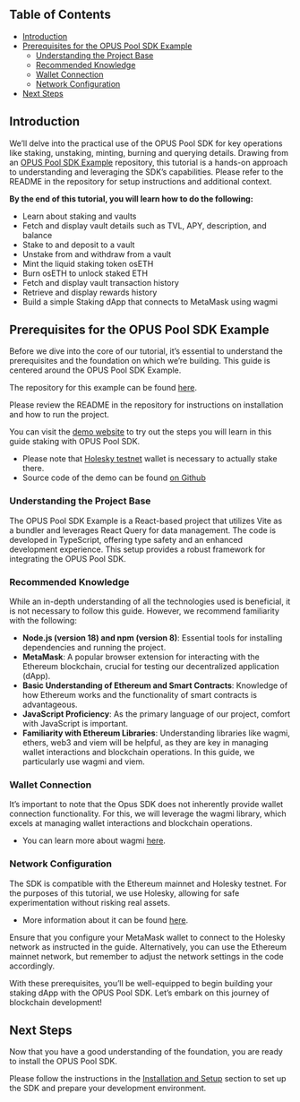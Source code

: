 ## Table of Contents

-   [Introduction](#introduction)
-   [Prerequisites for the OPUS Pool SDK Example](#prerequisites-for-the-opus-pool-sdk-example)
    -   [Understanding the Project Base](#understanding-the-project-base)
    -   [Recommended Knowledge](#recommended-knowledge)
    -   [Wallet Connection](#wallet-connection)
    -   [Network Configuration](#network-configuration)
-   [Next Steps](#next-steps)

## Introduction

We’ll delve into the practical use of the OPUS Pool SDK for key operations like staking, unstaking, minting, burning and querying details. Drawing from an [OPUS Pool SDK Example][opus-pool-example] repository, this tutorial is a hands-on approach to understanding and leveraging the SDK’s capabilities.
Please refer to the README in the repository for setup instructions and additional context.

**By the end of this tutorial, you will learn how to do the following:**

-   Learn about staking and vaults
-   Fetch and display vault details such as TVL, APY, description, and balance
-   Stake to and deposit to a vault
-   Unstake from and withdraw from a vault
-   Mint the liquid staking token osETH
-   Burn osETH to unlock staked ETH
-   Fetch and display vault transaction history
-   Retrieve and display rewards history
-   Build a simple Staking dApp that connects to MetaMask using wagmi

## Prerequisites for the OPUS Pool SDK Example

Before we dive into the core of our tutorial, it’s essential to understand the prerequisites and the foundation on which we’re building. This guide is centered around the OPUS Pool SDK Example.

The repository for this example can be found [here][opus-pool-example].

Please review the README in the repository for instructions on installation and how to run the project.

You can visit the [demo website](https://chorusone.github.io/opus-pool-demo/) to try out the steps you will learn in this guide staking with OPUS Pool SDK.

-   Please note that [Holesky testnet](https://github.com/eth-clients/holesky) wallet is necessary to actually stake there.
-   Source code of the demo can be found [on Github](https://github.com/chorusOne/opus-pool-demo)

### Understanding the Project Base

The OPUS Pool SDK Example is a React-based project that utilizes Vite as a bundler and leverages React Query for data management. The code is developed in TypeScript, offering type safety and an enhanced development experience. This setup provides a robust framework for integrating the OPUS Pool SDK.

### Recommended Knowledge

While an in-depth understanding of all the technologies used is beneficial, it is not necessary to follow this guide. However, we recommend familiarity with the following:

-   **Node.js (version 18) and npm (version 8)**: Essential tools for installing dependencies and running the project.
-   **MetaMask**: A popular browser extension for interacting with the Ethereum blockchain, crucial for testing our decentralized application (dApp).
-   **Basic Understanding of Ethereum and Smart Contracts**: Knowledge of how Ethereum works and the functionality of smart contracts is advantageous.
-   **JavaScript Proficiency**: As the primary language of our project, comfort with JavaScript is important.
-   **Familiarity with Ethereum Libraries**: Understanding libraries like wagmi, ethers, web3 and viem will be helpful, as they are key in managing wallet interactions and blockchain operations. In this guide, we particularly use wagmi and viem.

### Wallet Connection

It’s important to note that the Opus SDK does not inherently provide wallet connection functionality. For this, we will leverage the wagmi library, which excels at managing wallet interactions and blockchain operations.

-   You can learn more about wagmi [here][wagmi].

### Network Configuration

The SDK is compatible with the Ethereum mainnet and Holesky testnet. For the purposes of this tutorial, we use Holesky, allowing for safe experimentation without risking real assets.

-   More information about it can be found [here][holesky].

Ensure that you configure your MetaMask wallet to connect to the Holesky network as instructed in the guide. Alternatively, you can use the Ethereum mainnet network, but remember to adjust the network settings in the code accordingly.

With these prerequisites, you’ll be well-equipped to begin building your staking dApp with the OPUS Pool SDK. Let’s embark on this journey of blockchain development!

## Next Steps

Now that you have a good understanding of the foundation, you are ready to install the OPUS Pool SDK.

Please follow the instructions in the [Installation and Setup][installation] section to set up the SDK and prepare your development environment.

[opus-pool-example]: https://github.com/ChorusOne/opus-pool-demo
[wagmi]: https://wagmi.sh
[holesky]: https://github.com/eth-clients/holesky
[installation]: 1-installation-and-setup.md
